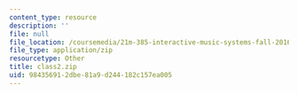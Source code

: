 ```yaml
---
content_type: resource
description: ''
file: null
file_location: /coursemedia/21m-385-interactive-music-systems-fall-2016/984356912dbe81a9d244182c157ea005_class2.zip
file_type: application/zip
resourcetype: Other
title: class2.zip
uid: 98435691-2dbe-81a9-d244-182c157ea005
---
```

